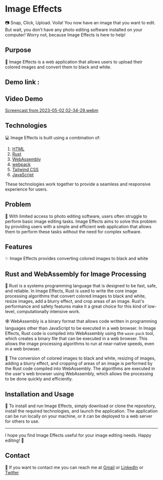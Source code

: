 Image Effects
=============

📷 Snap, Click, Upload. Voila! You now have an image that you want to edit. But wait, you don't have any photo editing
software installed on your computer! Worry not, because Image Effects is here to help!

Purpose
-------

🎯 Image Effects is a web application that allows users to upload their colored images and convert them to black and
white.

Demo link : 
----

Video Demo
----------

[Screencast from 2023-05-02 02-34-29.webm](https://user-images.githubusercontent.com/55113727/235549447-2f667a58-3034-4352-b29e-3943def3ecc3.webm)


Technologies
------------

💻 Image Effects is built using a combination of:

1. [HTML](https://developer.mozilla.org/en-US/docs/Web/HTML)
2. [Rust](https://www.rust-lang.org/)
3. [WebAssembly](https://webassembly.org/)
4. [webpack](https://webpack.js.org/)
5. [Tailwind CSS](https://tailwindcss.com/)
6. [JavaScript](https://developer.mozilla.org/en-US/docs/Web/JavaScript)

These technologies work together to provide a seamless and responsive experience for users.

Problem
-------

🤔 With limited access to photo editing software, users often struggle to perform basic image editing tasks. Image
Effects aims to solve this problem by providing users with a simple and efficient web application that allows them to
perform these tasks without the need for complex software.

Features
--------

✨ Image Effects provides converting colored images to black and white

Rust and WebAssembly for Image Processing
-----------------------------------------

🦀 Rust is a systems programming language that is designed to be fast, safe, and reliable. In Image Effects, Rust is used
to write the core image processing algorithms that convert colored images to black and white, resize images, add a
blurry effect, and crop areas of an image. Rust's performance and safety features make it a great choice for this kind
of low-level, computationally intensive work.

🕸️ WebAssembly is a binary format that allows code written in programming languages other than JavaScript to be executed
in a web browser. In Image Effects, Rust code is compiled into WebAssembly using the `wasm-pack` tool, which creates a
binary file that can be executed in a web browser. This allows the image processing algorithms to run at near-native
speeds, even in a web browser.

🎨 The conversion of colored images to black and white, resizing of images, adding a blurry effect, and cropping of areas
of an image is performed by the Rust code compiled into WebAssembly. The algorithms are executed in the user's web
browser using WebAssembly, which allows the processing to be done quickly and efficiently.



Installation and Usage
----------------------

🚀 To install and run Image Effects, simply download or clone the repository, install the required technologies, and
launch the application. The application can be run locally on your machine, or it can be deployed to a web server for
others to use.


* * * * *

I hope you find Image Effects useful for your image editing needs. Happy editing! 🎉

Contact
-------

📧 If you want to contact me you can reach me at <a href="mailto:devmuzaky@gmail.com">Gmail</a>
or <a href="https://www.linkedin.com/in/devmuzaky/">LinkedIn</a>
or <a href="https://twitter.com/devmuzaky">Twitter</a>

